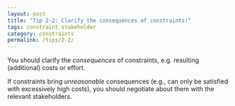 ```yaml
---
layout: post
title: "Tip 2-2: Clarify the consequences of constraints!"
tags: constraint stakeholder
category: constraints
permalink: /tips/2-2/
---
```


You should clarify the *consequences* of constraints, e.g. resulting
(additional) costs or effort.

 If constraints bring *unreasonable* consequences
(e.g., can only be satisfied with excessively high costs), you should negotiate
about them with the relevant stakeholders.
